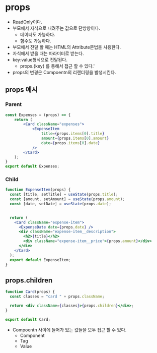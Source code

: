 # props
- ReadOnly이다.
- 부모에서 자식으로 내려주는 값으로 단방향이다.
  - 데이터도 가능하다.
  - 함수도 가능하다.
- 부모에서 전달 할 때는 HTML의 Attribute문법을 사용한다.
- 자식에서 받을 때는 파라미터로 받는다.
- key:value형식으로 전달된다.
  - props.{key} 를 통해서 접근 할 수 있다.'
- props의 변경은 Compoentn의 리랜더링을 발생시킨다.

## props 예시

### Parent
```jsx
const Expenses = (props) => {
    return (
        <Card className="expenses">
            <ExpenseItem
                title={props.items[0].title}
                amount={props.items[0].amount}
                date={props.items[0].date}
            /> 
        </Card>
    );
}
export default Expenses;
```

### Child
```jsx
function ExpenseItem(props) {
  const [title, setTitle] = useState(props.title);
  const [amount, setAmount] = useState(props.amount);
  const [date, setDate] = useState(props.date);
    

  return (
    <Card className="expense-item">
      <ExpenseDate date={props.date} />
      <div className="expense-item__description">
        <h2>{title}</h2>
        <div className="expense-item__price">{props.amount}</div>
      </div>
    </Card>
  );
  export default ExpenseItem;
}
```


## props.children
```jsx
function Card(props) {
  const classes = "card " + props.className;

  return <div className={classes}>{props.children}</div>;
}

export default Card;
```
- Compoentn 사이에 들어가 있는 값들을 모두 접근 할 수 있다.
  - Component
  - Tag
  - Value